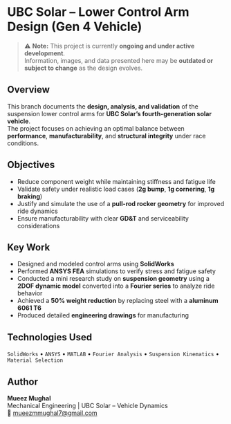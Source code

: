 # UBC Solar – Lower Control Arm Design (Gen 4 Vehicle)

> ⚠️ **Note:** This project is currently **ongoing and under active development**.  
> Information, images, and data presented here may be **outdated or subject to change** as the design evolves.

## Overview
This branch documents the **design, analysis, and validation** of the suspension lower control arms for **UBC Solar’s fourth-generation solar vehicle**.  
The project focuses on achieving an optimal balance between **performance**, **manufacturability**, and **structural integrity** under race conditions.

## Objectives
- Reduce component weight while maintaining stiffness and fatigue life  
- Validate safety under realistic load cases (**2g bump**, **1g cornering**, **1g braking**)  
- Justify and simulate the use of a **pull-rod rocker geometry** for improved ride dynamics  
- Ensure manufacturability with clear **GD&T** and serviceability considerations  

## Key Work
- Designed and modeled control arms using **SolidWorks**  
- Performed **ANSYS FEA** simulations to verify stress and fatigue safety  
- Conducted a mini research study on **suspension geometry** using a **2DOF dynamic model** converted into a **Fourier series** to analyze ride behavior  
- Achieved a **50% weight reduction** by replacing steel with a **aluminum 6061 T6**  
- Produced detailed **engineering drawings** for manufacturing  

## Technologies Used
`SolidWorks` • `ANSYS` • `MATLAB` • `Fourier Analysis` • `Suspension Kinematics` • `Material Selection`

## Author
**Mueez Mughal**  
Mechanical Engineering | UBC Solar – Vehicle Dynamics  
📧 mueezmmughal7@gmail.com
